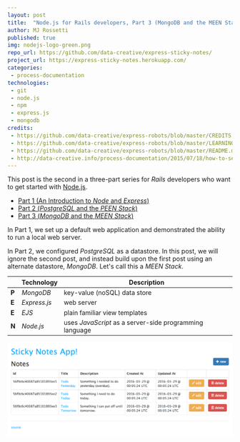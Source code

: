 ```yaml
---
layout: post
title:  "Node.js for Rails developers, Part 3 (MongoDB and the MEEN Stack)"
author: MJ Rossetti
published: true
img: nodejs-logo-green.png
repo_url: https://github.com/data-creative/express-sticky-notes/
project_url: https://express-sticky-notes.herokuapp.com/
categories:
 - process-documentation
technologies:
 - git
 - node.js
 - npm
 - express.js
 - mongodb
credits:
 - https://github.com/data-creative/express-robots/blob/master/CREDITS.md
 - https://github.com/data-creative/express-robots/blob/master/LEARNING.md
 - https://github.com/data-creative/express-robots/blob/master/README.md
 - http://data-creative.info/process-documentation/2015/07/18/how-to-set-up-a-mac-development-environment/
---
```


This post is the second in a three-part series for *Rails* developers who want to get started with [Node.js](https://nodejs.org/en/).

  + [Part 1 (An Introduction to *Node* and *Express*)](/process-documentation/2016/04/06/node-for-rails-developers-part-1-node-and-express/)
  + [Part 2 (*PostgreSQL* and the *PEEN Stack*)](/process-documentation/2016/04/07/node-for-rails-developers-part-2-postgresql-peen-stack/)
  + [Part 3 (*MongoDB* and the *MEEN Stack*)](/process-documentation/2016/04/08/node-for-rails-developers-part-3-mongodb-meen-stack/)

In Part 1, we set up a default web application and demonstrated the ability to run a local web server.

In Part 2, we configured *PostgreSQL* as a datastore. In this post, we will ignore the second post, and instead build upon the first post using an alternate datastore, *MongoDB*. Let's call this a *MEEN Stack*.

&nbsp; | Technology | Description
--- | --- | ---
**P** | *MongoDB* | key-value (noSQL) data store
**E** | *Express.js* | web server
**E** | *EJS* | plain familiar view templates
**N** | *Node.js*  | uses *JavaScript* as a server-side programming language

![sticky notes app screenshot](/img/posts/express-sticky-notes.png)
